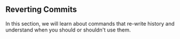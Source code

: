## Reverting Commits

In this section, we will learn about commands that re-write history and understand when you should or shouldn't use them.
